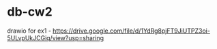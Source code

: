 # db-cw2

drawio for ex1 - https://drive.google.com/file/d/1YdRg8pjFT9JiUTPZ3oi-5ULvpUkJCGiq/view?usp=sharing
